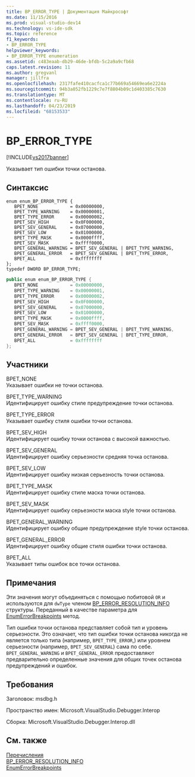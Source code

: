 ```yaml
---
title: BP_ERROR_TYPE | Документация Майкрософт
ms.date: 11/15/2016
ms.prod: visual-studio-dev14
ms.technology: vs-ide-sdk
ms.topic: reference
f1_keywords:
- BP_ERROR_TYPE
helpviewer_keywords:
- BP_ERROR_TYPE enumeration
ms.assetid: c483eaab-db29-46de-bfdb-5c2a9a9cfb68
caps.latest.revision: 11
ms.author: gregvanl
manager: jillfra
ms.openlocfilehash: 2317fafe410cacfca1c77b669a54669ea6e2224a
ms.sourcegitcommit: 94b3a052fb1229c7e7f8804b09c1d403385c7630
ms.translationtype: MT
ms.contentlocale: ru-RU
ms.lasthandoff: 04/23/2019
ms.locfileid: "68153533"
---
```

# <a name="bperrortype"></a>BP_ERROR_TYPE
[!INCLUDE[vs2017banner](../../../includes/vs2017banner.md)]

Указывает тип ошибки точки останова.  
  
## <a name="syntax"></a>Синтаксис  
  
```cpp#  
enum enum_BP_ERROR_TYPE {   
   BPET_NONE            = 0x00000000,  
   BPET_TYPE_WARNING    = 0x00000001,  
   BPET_TYPE_ERROR      = 0x00000002,  
   BPET_SEV_HIGH        = 0x0F000000,  
   BPET_SEV_GENERAL     = 0x07000000,  
   BPET_SEV_LOW         = 0x01000000,  
   BPET_TYPE_MASK       = 0x0000ffff,  
   BPET_SEV_MASK        = 0xffff0000,  
   BPET_GENERAL_WARNING = BPET_SEV_GENERAL | BPET_TYPE_WARNING,  
   BPET_GENERAL_ERROR   = BPET_SEV_GENERAL | BPET_TYPE_ERROR,  
   BPET_ALL             = 0xffffffff  
};  
typedef DWORD BP_ERROR_TYPE;  
```  
  
```csharp  
public enum enum_BP_ERROR_TYPE {   
   BPET_NONE            = 0x00000000,  
   BPET_TYPE_WARNING    = 0x00000001,  
   BPET_TYPE_ERROR      = 0x00000002,  
   BPET_SEV_HIGH        = 0x0F000000,  
   BPET_SEV_GENERAL     = 0x07000000,  
   BPET_SEV_LOW         = 0x01000000,  
   BPET_TYPE_MASK       = 0x0000ffff,  
   BPET_SEV_MASK        = 0xffff0000,  
   BPET_GENERAL_WARNING = BPET_SEV_GENERAL | BPET_TYPE_WARNING,  
   BPET_GENERAL_ERROR   = BPET_SEV_GENERAL | BPET_TYPE_ERROR,  
   BPET_ALL             = 0xffffffff  
};  
```  
  
## <a name="members"></a>Участники  
 BPET_NONE  
 Указывает ошибки не точки останова.  
  
 BPET_TYPE_WARNING  
 Идентифицирует ошибку стиле предупреждение точки останова.  
  
 BPET_TYPE_ERROR  
 Указывает ошибку стиля ошибки точки останова.  
  
 BPET_SEV_HIGH  
 Идентифицирует ошибку точки останова с высокой важностью.  
  
 BPET_SEV_GENERAL  
 Идентифицирует ошибку серьезности средняя точка останова.  
  
 BPET_SEV_LOW  
 Идентифицирует ошибку низкая серьезность точки останова.  
  
 BPET_TYPE_MASK  
 Идентифицирует ошибку стиле маска точки останова.  
  
 BPET_SEV_MASK  
 Идентифицирует ошибку серьезности маска style точки останова.  
  
 BPET_GENERAL_WARNING  
 Идентифицирует ошибку общие предупреждение style точки останова.  
  
 BPET_GENERAL_ERROR  
 Идентифицирует ошибку общие стиля ошибки точки останова.  
  
 BPET_ALL  
 Указывает типы ошибок все точки останова.  
  
## <a name="remarks"></a>Примечания  
 Эти значения могут объединяться с помощью побитовой `OR` и используются для `dwType` членом [BP_ERROR_RESOLUTION_INFO](../../../extensibility/debugger/reference/bp-error-resolution-info.md) структуры. Переданный в качестве параметра для [EnumErrorBreakpoints](../../../extensibility/debugger/reference/idebugpendingbreakpoint2-enumerrorbreakpoints.md) метод.  
  
 Тип ошибки точки останова представляет собой тип и уровень серьезности. Это означает, что тип ошибки точки останова никогда не является только типа (например, `BPET_TYPE_ERROR`,) или уровнем серьезности (например, `BPET_SEV_GENERAL`) сама по себе. `BPET_GENERAL_WARNING` и `BPET_GENERAL_ERROR` предоставляют предварительно определенные значения для общих точек останова предупреждений и ошибок.  
  
## <a name="requirements"></a>Требования  
 Заголовок: msdbg.h  
  
 Пространство имен: Microsoft.VisualStudio.Debugger.Interop  
  
 Сборка: Microsoft.VisualStudio.Debugger.Interop.dll  
  
## <a name="see-also"></a>См. также  
 [Перечисления](../../../extensibility/debugger/reference/enumerations-visual-studio-debugging.md)   
 [BP_ERROR_RESOLUTION_INFO](../../../extensibility/debugger/reference/bp-error-resolution-info.md)   
 [EnumErrorBreakpoints](../../../extensibility/debugger/reference/idebugpendingbreakpoint2-enumerrorbreakpoints.md)
